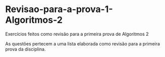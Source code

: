 # Revisao-para-a-prova-1-Algoritmos-2
Exercícios feitos como revisão para a primeira prova de Algoritmos 2

As questões pertecem a uma lista elaborada como revisão para a primeira prova da disciplina. 
